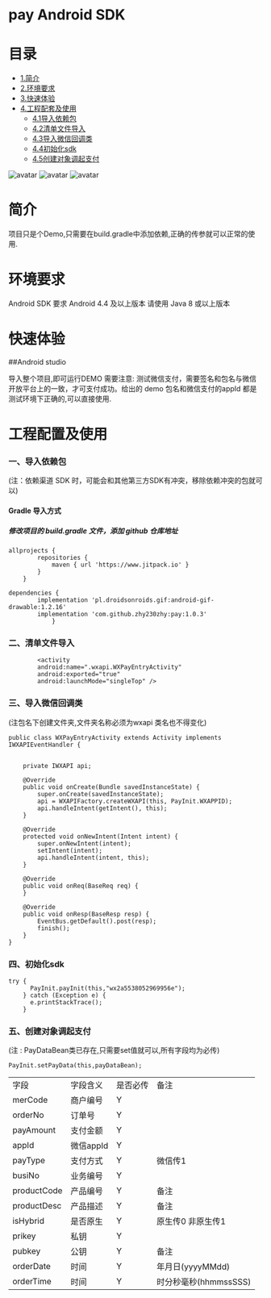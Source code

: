 # pay  Android SDK
# 目录

* [1.简介](#1)
* [2.环境要求](#2)
* [3.快速体验](#3)
* [4.工程配套及使用](#4)
   	* [4.1导入依赖包](#4.1)
	* [4.2清单文件导入](#4.2)
	* [4.3导入微信回调类](#4.3)
	* [4.4初始化sdk](#4.4)
	* [4.5创建对象调起支付](#4.5)

![avatar](/picture/WechatIMG78.jpeg)
![avatar](/picture/WechatIMG79.jpeg)
![avatar](/picture/WechatIMG80.jpeg)
<h1 id="1">简介</h1>

项目只是个Demo,只需要在build.gradle中添加依赖,正确的传参就可以正常的使用.

<h1 id="2">环境要求</h1>

Android SDK 要求 Android 4.4 及以上版本 请使用 Java 8 或以上版本

<h1 id="3">快速体验</h1>

##Android studio

导入整个项目,即可运行DEMO
需要注意: 测试微信支付，需要签名和包名与微信开放平台上的一致，才可支付成功。给出的 demo 包名和微信支付的appId
都是测试环境下正确的,可以直接使用.

<h1 id="4">工程配置及使用</h1>

<h3 id="4.1">一、导入依赖包</h3>

(注：依赖渠道 SDK 时，可能会和其他第三方SDK有冲突，移除依赖冲突的包就可以)

#### Gradle 导入方式

##### 修改项目的 build.gradle 文件，添加 github 仓库地址
```
allprojects {
		repositories {
			maven { url 'https://www.jitpack.io' }
		}
	}
```

```
dependencies {
        implementation 'pl.droidsonroids.gif:android-gif-drawable:1.2.16'
        implementation 'com.github.zhy230zhy:pay:1.0.3'
            }
```
<h3 id="4.2">二、清单文件导入</h3>

```
        <activity
        android:name=".wxapi.WXPayEntryActivity"
        android:exported="true"
        android:launchMode="singleTop" />
```

<h3 id="4.3">三、导入微信回调类</h3>

(注包名下创建文件夹,文件夹名称必须为wxapi 类名也不得变化)

```
public class WXPayEntryActivity extends Activity implements IWXAPIEventHandler {


    private IWXAPI api;

    @Override
    public void onCreate(Bundle savedInstanceState) {
        super.onCreate(savedInstanceState);
        api = WXAPIFactory.createWXAPI(this, PayInit.WXAPPID);
        api.handleIntent(getIntent(), this);
    }

    @Override
    protected void onNewIntent(Intent intent) {
        super.onNewIntent(intent);
        setIntent(intent);
        api.handleIntent(intent, this);
    }

    @Override
    public void onReq(BaseReq req) {
    }

    @Override
    public void onResp(BaseResp resp) {
        EventBus.getDefault().post(resp);
        finish();
    }
}
```
<h3 id="4.4">四、初始化sdk</h3>

```
try {
      PayInit.payInit(this,"wx2a5538052969956e");
    } catch (Exception e) {
      e.printStackTrace();
    }
```
<h3 id="4.5">五、创建对象调起支付</h3>

(注 : PayDataBean类已存在,只需要set值就可以,所有字段均为必传)

```
PayInit.setPayData(this,payDataBean);
```

<table>
<tr>
<td>字段</td><td>字段含义</td><td>是否必传</td><td>备注</td>
</tr>
<tr>
<td> merCode </td><td>	商户编号</td><td>Y</td><td></td>
</tr>
<tr>
<td>orderNo</td><td>订单号</td><td>Y</td><td></td>
</tr>
<tr>
<td>payAmount</td><td>支付金额</td><td>Y</td><td></td>
</tr>
<tr>
<td>appId</td><td>微信appId</td><td>Y</td><td></td>
</tr>
<tr>
<td>payType</td><td>支付方式</td><td>Y</td><td>微信传1</td>
</tr>
<tr>
<td>busiNo</td><td>业务编号</td><td>Y</td><td></td>
</tr>
<tr>
<td>productCode</td><td>产品编号</td><td>Y</td><td>备注</td>
</tr>
<tr>
<td>productDesc</td><td>产品描述</td><td>Y</td><td>备注</td>
</tr>
<tr>
<td>isHybrid</td><td>是否原生</td><td>Y</td><td>原生传0 非原生传1</td>
</tr>
<tr>
<td>prikey</td><td>私钥</td><td>Y</td><td></td>
</tr>

<tr>
<td>pubkey</td><td>公钥</td><td>Y</td><td>备注</td>
</tr>
<tr>
<td>orderDate</td><td>时间</td><td>Y</td><td>年月日(yyyyMMdd)</td>
</tr>
<tr>
<td>orderTime</td><td>时间</td><td>Y</td><td>时分秒毫秒(hhmmssSSS)</td>
</tr>
</table>




